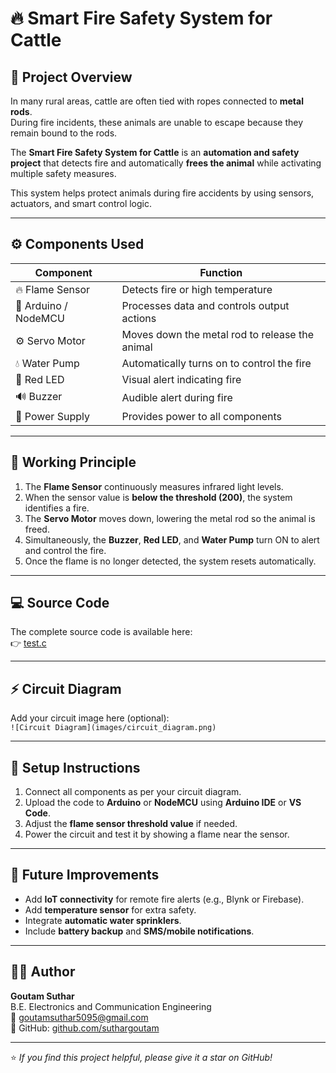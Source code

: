 
# 🔥 Smart Fire Safety System for Cattle

## 🐄 Project Overview
In many rural areas, cattle are often tied with ropes connected to **metal rods**.  
During fire incidents, these animals are unable to escape because they remain bound to the rods.  

The **Smart Fire Safety System for Cattle** is an **automation and safety project** that detects fire and automatically **frees the animal** while activating multiple safety measures.  

This system helps protect animals during fire accidents by using sensors, actuators, and smart control logic.

---

## ⚙️ Components Used
| Component | Function |
|------------|-----------|
| 🔥 Flame Sensor | Detects fire or high temperature |
| 🧠 Arduino / NodeMCU | Processes data and controls output actions |
| ⚙️ Servo Motor | Moves down the metal rod to release the animal |
| 💧 Water Pump | Automatically turns on to control the fire |
| 🔴 Red LED | Visual alert indicating fire |
| 🔊 Buzzer | Audible alert during fire |
| 🔋 Power Supply | Provides power to all components |

---

## 🧠 Working Principle
1. The **Flame Sensor** continuously measures infrared light levels.  
2. When the sensor value is **below the threshold (200)**, the system identifies a fire.  
3. The **Servo Motor** moves down, lowering the metal rod so the animal is freed.  
4. Simultaneously, the **Buzzer**, **Red LED**, and **Water Pump** turn ON to alert and control the fire.  
5. Once the flame is no longer detected, the system resets automatically.

---

## 💻 Source Code
The complete source code is available here:  
👉 [test.c](https://github.com/suthargoutam/Smart-Fire-Safety-System-For-Cattle/blob/main/test.c)

---

## ⚡ Circuit Diagram
Add your circuit image here (optional):  
`![Circuit Diagram](images/circuit_diagram.png)`

---

## 🧰 Setup Instructions
1. Connect all components as per your circuit diagram.  
2. Upload the code to **Arduino** or **NodeMCU** using **Arduino IDE** or **VS Code**.  
3. Adjust the **flame sensor threshold value** if needed.  
4. Power the circuit and test it by showing a flame near the sensor.  

---

## 🚀 Future Improvements
- Add **IoT connectivity** for remote fire alerts (e.g., Blynk or Firebase).  
- Add **temperature sensor** for extra safety.  
- Integrate **automatic water sprinklers**.  
- Include **battery backup** and **SMS/mobile notifications**.  

---

## 👨‍💻 Author
**Goutam Suthar**  
B.E. Electronics and Communication Engineering  
📧 goutamsuthar5095@gmail.com  
💼 GitHub: [github.com/suthargoutam](https://github.com/suthargoutam)

---

⭐ *If you find this project helpful, please give it a star on GitHub!*